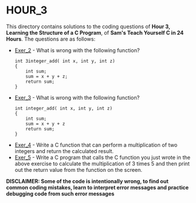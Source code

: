 # HOUR_3
This directory contains solutions to the coding questions of **Hour 3, Learning the Structure of a C Program**, of **Sam's Teach Yourself C in 24 Hours**. The questions are as follows:

- [Exer_2](hr3ex2.c) - What is wrong with the following function?
	```
	int 3integer_add( int x, int y, int z)
	{
		int sum;
		sum = x + y + z;
		return sum;
	}
	```
- [Exer_3](hr3ex3.c) - What is wrong with the following function?
	```
	int integer_add( int x, int y, int z)
	{
		int sum;
		sum = x + y + z
		return sum;
	}
	```
- [Exer_4](hr3ex4.c) - Write a C function that can perform a multiplication of two integers and return the calculated result.
- [Exer_5](hr3ex5.c) - Write a C program that calls the C function you just wrote in the above exercise to calculate the multiplication of 3 times 5 and then print out the return value from the function on the screen.

**DISCLAIMER: Some of the code is intentionally wrong, to find out common coding mistakes, learn to interpret error messages and practice debugging code from such error messages**
